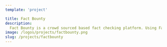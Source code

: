```yaml
---
template: 'project'

title: Fact Bounty
description:
  Fact Bounty is a crowd sourced based fact checking platform. Using Fact Bounty, you will be able to find out the truth and minimize the spread of false news and rumors. This app builds to leverage the power of intelligent crowds to improve the social media ecosystem’s efficiency as well as ensure its security and privacy.
image: /logos/projects/factbounty.png
slug: /projects/factbounty
---
```

